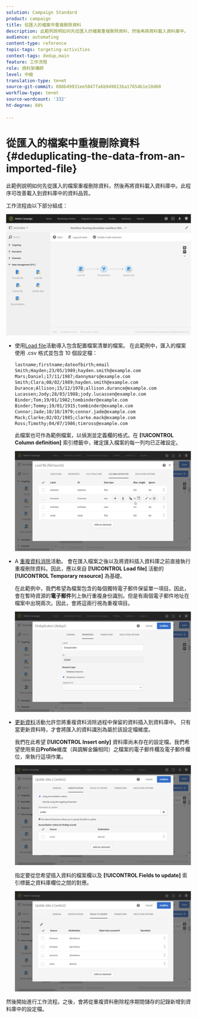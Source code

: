 ```yaml
---
solution: Campaign Standard
product: campaign
title: 從匯入的檔案中重複刪除資料
description: 此範例說明如何先從匯入的檔案重複刪除資料，然後再將資料載入資料庫中。
audience: automating
content-type: reference
topic-tags: targeting-activities
context-tags: dedup,main
feature: 工作流程
role: 資料架構師
level: 中級
translation-type: tm+mt
source-git-commit: 088b49931ee5047fa6b949813ba17654b1e10d60
workflow-type: tm+mt
source-wordcount: '332'
ht-degree: 88%

---
```



# 從匯入的檔案中重複刪除資料 {#deduplicating-the-data-from-an-imported-file}

此範例說明如何先從匯入的檔案重複刪除資料，然後再將資料載入資料庫中。此程序可改善載入到資料庫中的資料品質。

工作流程由以下部分組成：

![](assets/deduplication_example2_workflow.png)

* 使用[Load file](../../automating/using/load-file.md)活動導入包含配置檔案清單的檔案。 在此範例中，匯入的檔案使用 .csv 格式並包含 10 個設定檔：

   ```
   lastname;firstname;dateofbirth;email
   Smith;Hayden;23/05/1989;hayden.smith@example.com
   Mars;Daniel;17/11/1987;dannymars@example.com
   Smith;Clara;08/02/1989;hayden.smith@example.com
   Durance;Allison;15/12/1978;allison.durance@example.com
   Lucassen;Jody;28/03/1988;jody.lucassen@example.com
   Binder;Tom;19/01/1982;tombinder@example.com
   Binder;Tommy;19/01/1915;tombinder@example.com
   Connor;Jade;10/10/1979;connor.jade@example.com
   Mack;Clarke;02/03/1985;clarke.mack@example.com
   Ross;Timothy;04/07/1986;timross@example.com
   ```

   此檔案也可作為範例檔案，以偵測並定義欄的格式。在 **[!UICONTROL Column definition]** 索引標籤中，確定匯入檔案的每一列均已正確設定。

   ![](assets/deduplication_example2_fileloading.png)

* A [重複資料消除](../../automating/using/deduplication.md)活動。 會在匯入檔案之後以及將資料插入資料庫之前直接執行重複刪除資料。因此，應以來自 **[!UICONTROL Load file]** 活動的 **[!UICONTROL Temporary resource]** 為基礎。

   在此範例中，我們希望為檔案包含的每個獨特電子郵件保留單一項目。因此，會在暫時資源的&#x200B;**電子郵件**&#x200B;列上執行重複身份識別。但是有兩個電子郵件地址在檔案中出現兩次。因此，會將這兩行視為重複項目。

   ![](assets/deduplication_example2_dedup.png)

* [更新資料](../../automating/using/update-data.md)活動允許您將重複資料消除過程中保留的資料插入到資料庫中。 只有當更新資料時，才會將匯入的資料識別為屬於該設定檔維度。

   我們在此希望 **[!UICONTROL Insert only]** 資料庫尚未存在的設定檔。我們希望使用來自&#x200B;**Profile**&#x200B;維度（與調解金鑰相同）之檔案的電子郵件欄及電子郵件欄位，來執行這項作業。

   ![](assets/deduplication_example2_writer1.png)

   指定要從您希望插入資料的檔案欄以及 **[!UICONTROL Fields to update]** 索引標籤之資料庫欄位之間的對應。

   ![](assets/deduplication_example2_writer2.png)

然後開始進行工作流程。之後，會將從重複資料刪除程序期間儲存的記錄新增到資料庫中的設定檔。
